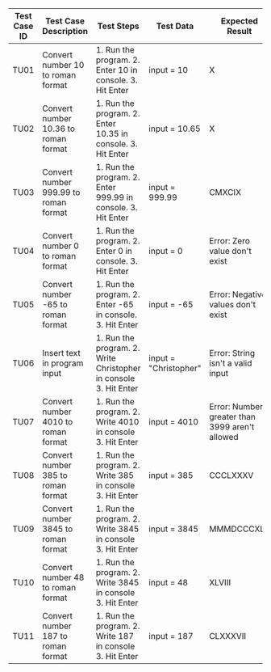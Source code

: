 | **Test Case ID** | **Test Case Description**             | **Test Steps**                                                   | **Test Data**         | **Expected Result**                             |
|------------------|---------------------------------------|------------------------------------------------------------------|-----------------------|-------------------------------------------------|
| TU01             | Convert number 10 to roman format     | 1. Run the program. 2. Enter 10 in console. 3. Hit Enter         | input = 10            | X                                               |
| TU02             | Convert number 10.36 to roman format  | 1. Run the program. 2. Enter 10.35 in console. 3. Hit Enter      | input = 10.65         | X                                               |
| TU03             | Convert number 999.99 to roman format | 1. Run the program. 2. Enter 999.99 in console. 3. Hit Enter     | input = 999.99        | CMXCIX                                          |
| TU04             | Convert number 0 to roman format      | 1. Run the program. 2. Enter 0 in console. 3. Hit Enter          | input = 0             | Error: Zero value don't exist                   |
| TU05             | Convert number -65 to roman format    | 1. Run the program. 2. Enter -65 in console. 3. Hit Enter        | input = -65           | Error: Negative values don't exist              |
| TU06             | Insert text in program input          | 1. Run the program. 2. Write Christopher in console 3. Hit Enter | input = "Christopher" | Error: String isn't a valid input               |
| TU07             | Convert number 4010 to roman format   | 1. Run the program. 2. Write 4010 in console 3. Hit Enter        | input = 4010          | Error: Numbers greater than 3999 aren't allowed |
| TU08             | Convert number 385 to roman format    | 1. Run the program. 2. Write 385 in console 3. Hit Enter         | input = 385           | CCCLXXXV                                        |
| TU09             | Convert number 3845 to roman format   | 1. Run the program. 2. Write 3845 in console 3. Hit Enter        | input = 3845          | MMMDCCCXLV                                      |
| TU10             | Convert number 48 to roman format     | 1. Run the program. 2. Write 3845 in console 3. Hit Enter        | input = 48            | XLVIII                                          |
| TU11             | Convert number 187 to roman format    | 1. Run the program. 2. Write 187 in console 3. Hit Enter         | input = 187           | CLXXXVII                                        |